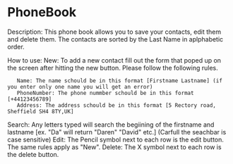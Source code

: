 # PhoneBook

Description: This phone book allows you to save your contacts, edit them and delete them. The contacts are sorted by the Last Name in aplphabetic order. 

How to use:
  New: To add a new contact fill out the form that poped up on the screen after hitting the new button.
       Please follow the following rules.
       
       Name: The name schould be in this format [Firstname Lastname] (if you enter only one name you will get an error)
       PhoneNumber: The phone nummber schould be in this format [+44123456789]
       Address: The address schould be in this format [5 Rectory road, Sheffield SH4 8TY,UK]
       
 Search: Any letters typed will search the begiining of the firstname and lastname [ex. "Da" will return "Daren" "David" etc.] (Carfull the seachbar is case sensitive)
 Edit: The Pencil symbol next to each row is the edit button. The same rules apply as "New".
 Delete: The X symbol next to each row is the delete button.
